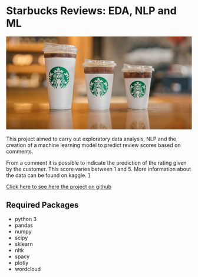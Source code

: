 # Starbucks Reviews: EDA, NLP and ML

![Alt text](images/dataset-cover.jpg)

This project aimed to carry out exploratory data analysis, NLP and the creation of a machine learning model to predict review scores based on comments.

From a comment it is possible to indicate the prediction of the rating given by the customer. This score varies between 1 and 5. More information about the data can be found on kaggle.
[1](https://www.kaggle.com/code/rafaelgardel/starbucks-reviews-eda-nlp-and-ml-with-79-acc)


[Click here to see here the project on github](starbucks-reviews-eda-nlp-and-ml-with-79-acc-github-version.ipynb)


## Required Packages
- python 3
- pandas
- numpy
- scipy
- sklearn
- nltk
- spacy
- plotly
- wordcloud
